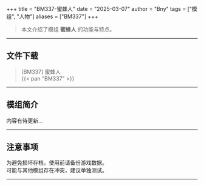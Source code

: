 +++
title = "BM337-蜜蜂人"
date = "2025-03-07"
author = "Bny"
tags = ["模组", "人物"]
aliases = ["BM337"]
+++

> 本文介绍了模组 **蜜蜂人** 的功能与特点。

---

## 文件下载

> [BM337] 蜜蜂人  
{{< pan "BM337" >}}  

---

## 模组简介

>  
内容有待更新...  

---

## 注意事项

>  
为避免损坏存档，使用前请备份游戏数据。  
可能与其他模组存在冲突，建议单独测试。  

---

